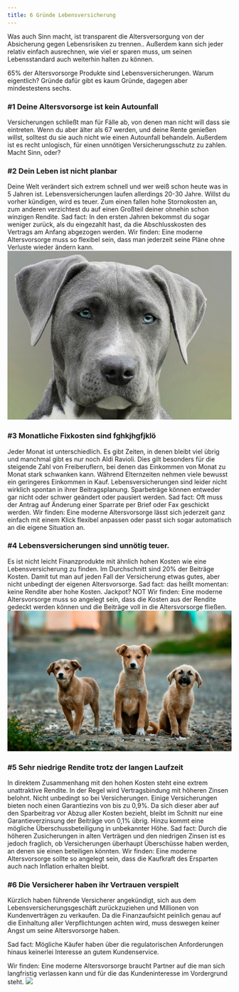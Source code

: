 ```yaml
---
title: 6 Gründe Lebensversicherung
---
```


Was auch Sinn macht, ist transparent die Altersversorgung von der Absicherung gegen Lebensrisiken zu trennen..  Außerdem kann sich jeder relativ einfach ausrechnen, wie viel er sparen muss, um seinen Lebensstandard auch weiterhin halten zu können.


65% der Altersvorsorge Produkte sind Lebensversicherungen. Warum eigentlich? Gründe dafür gibt es kaum Gründe, dagegen aber mindestestens sechs.



<h3>#1 Deine Altersvorsorge ist kein Autounfall</h3>

Versicherungen schließt man für Fälle ab, von denen man nicht will dass sie eintreten. Wenn du aber älter als 67 werden, und deine Rente genießen willst, solltest du sie auch nicht wie einen Autounfall behandeln. Außerdem ist es recht unlogisch, für einen unnötigen Versicherungsschutz zu zahlen.  Macht Sinn, oder?

<h3>#2 Dein Leben ist nicht planbar</h3>

Deine Welt verändert sich extrem schnell und wer weiß schon heute was in 5 Jahren ist. Lebensversicherungen laufen allerdings 20-30 Jahre. Willst du vorher kündigen, wird es teuer. Zum einen fallen hohe Stornokosten an, zum anderen verzichtest du auf einen Großteil deiner ohnehin schon winzigen Rendite. Sad fact: In den ersten Jahren bekommst du sogar weniger zurück, als du eingezahlt hast, da die Abschlusskosten des Vertrags am Anfang abgezogen werden.
Wir finden: Eine moderne Altersvorsorge muss so flexibel sein, dass man jederzeit seine Pläne ohne  Verluste wieder ändern kann.
<img src="img/dog1.jpg">
<h3>#3 Monatliche Fixkosten sind fghkjhgfjklö</h3>

Jeder Monat ist unterschiedlich. Es gibt Zeiten, in denen bleibt viel übrig und manchmal gibt es nur noch Aldi Ravioli. Dies gilt besonders für die steigende Zahl von Freiberuflern, bei denen das Einkommen von Monat zu Monat stark schwanken kann. Während Elternzeiten nehmen viele bewusst ein geringeres Einkommen in Kauf. Lebensversicherungen sind leider nicht wirklich spontan in ihrer Beitragsplanung. Sparbeträge können entweder gar nicht oder schwer geändert oder pausiert werden.
Sad fact: Oft muss der Antrag auf Änderung einer Sparrate per Brief oder Fax geschickt werden.
Wir finden: Eine moderne Altersvorsorge lässt sich jederzeit ganz einfach mit einem Klick flexibel anpassen oder passt sich sogar automatisch an die eigene Situation an.

<h3>#4 Lebensversicherungen sind unnötig teuer.</h3>

Es ist nicht leicht Finanzprodukte mit ähnlich hohen Kosten wie eine Lebensversicherung zu finden. Im Durchschnitt sind 20% der Beiträge Kosten. Damit tut man auf jeden Fall der Versicherung etwas gutes, aber nicht unbedingt der eigenen Altersvorsorge. Sad fact: das heißt momentan: keine Rendite aber hohe Kosten. Jackpot? NOT
Wir finden: Eine moderne Altersvorsorge muss so angelegt sein, dass die Kosten aus der Rendite gedeckt werden können und die Beiträge voll in die Altersvorsorge fließen.
<img src="img/dog2.jpg">
<h3>#5 Sehr niedrige Rendite trotz der langen Laufzeit</h3>

In direktem Zusammenhang mit den hohen Kosten steht eine extrem unattraktive Rendite. In der Regel wird Vertragsbindung mit höheren Zinsen belohnt. Nicht unbedingt so bei Versicherungen. Einige Versicherungen bieten noch einen Garantiezins von bis zu 0,9%.
Da sich dieser aber auf den Sparbeitrag vor Abzug aller Kosten bezieht, bleibt im Schnitt nur eine Garantieverzinsung der Beiträge von 0,1% übrig. Hinzu kommt eine mögliche Überschussbeteiligung in unbekannter Höhe.
Sad fact:  Durch die höheren Zusicherungen in alten Verträgen und den niedrigen Zinsen ist es jedoch fraglich, ob Versicherungen überhaupt Überschüsse haben werden, an denen sie einen beteiligen könnten.
Wir finden: Eine moderne Altersvorsorge sollte so angelegt sein, dass die Kaufkraft des Ersparten auch nach Inflation erhalten bleibt.

<h3>#6 Die Versicherer haben ihr Vertrauen verspielt</h3>

Kürzlich haben führende Versicherer angekündigt, sich aus dem Lebensversicherungsgeschäft zurückzuziehen und Millionen von Kundenverträgen zu verkaufen. Da die Finanzaufsicht peinlich genau auf die Einhaltung aller Verpflichtungen achten wird, muss deswegen keiner Angst um seine Altersvorsorge haben.

Sad fact: Mögliche Käufer haben über die regulatorischen Anforderungen hinaus keinerlei Interesse an gutem Kundenservice.

Wir finden: Eine moderne Altersvorsorge braucht Partner auf die man sich langfristig verlassen kann und für die das Kundeninteresse im Vordergrund steht.
<img src="img/dog3.jpg">